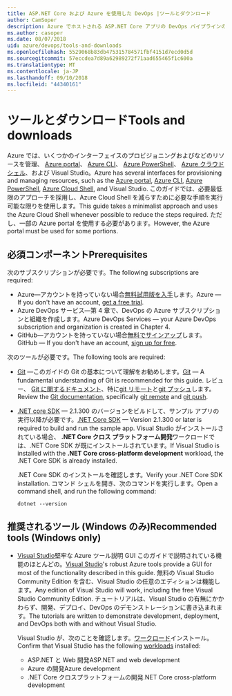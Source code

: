 ```yaml
---
title: ASP.NET Core および Azure を使用した DevOps |ツールとダウンロード
author: CamSoper
description: Azure でホストされる ASP.NET Core アプリの DevOps パイプラインの構築に関するエンドツーエンドのガイダンスを提供するガイド。
ms.author: casoper
ms.date: 08/07/2018
uid: azure/devops/tools-and-downloads
ms.openlocfilehash: 5529068b83db475315784571fbf4151d7ecd0d5d
ms.sourcegitcommit: 57eccdea7d89a62989272f71aad655465f1c600a
ms.translationtype: MT
ms.contentlocale: ja-JP
ms.lasthandoff: 09/10/2018
ms.locfileid: "44340161"
---
```

# <a name="tools-and-downloads"></a><span data-ttu-id="50c70-103">ツールとダウンロード</span><span class="sxs-lookup"><span data-stu-id="50c70-103">Tools and downloads</span></span>

<span data-ttu-id="50c70-104">Azure では、いくつかのインターフェイスのプロビジョニングおよびなどのリソースを管理、 [Azure portal](https://portal.azure.com)、 [Azure CLI](https://docs.microsoft.com/cli/azure/)、 [Azure PowerShell](https://docs.microsoft.com/powershell/azure/overview)、 [Azure クラウドシェル](https://shell.azure.com/bash)、および Visual Studio。</span><span class="sxs-lookup"><span data-stu-id="50c70-104">Azure has several interfaces for provisioning and managing resources, such as the [Azure portal](https://portal.azure.com), [Azure CLI](https://docs.microsoft.com/cli/azure/), [Azure PowerShell](https://docs.microsoft.com/powershell/azure/overview), [Azure Cloud Shell](https://shell.azure.com/bash), and Visual Studio.</span></span> <span data-ttu-id="50c70-105">このガイドでは、必要最低限のアプローチを採用し、Azure Cloud Shell を減らすために必要な手順を実行可能な限りを使用します。</span><span class="sxs-lookup"><span data-stu-id="50c70-105">This guide takes a minimalist approach and uses the Azure Cloud Shell whenever possible to reduce the steps required.</span></span> <span data-ttu-id="50c70-106">ただし、一部の Azure portal を使用する必要があります。</span><span class="sxs-lookup"><span data-stu-id="50c70-106">However, the Azure portal must be used for some portions.</span></span>

## <a name="prerequisites"></a><span data-ttu-id="50c70-107">必須コンポーネント</span><span class="sxs-lookup"><span data-stu-id="50c70-107">Prerequisites</span></span>

<span data-ttu-id="50c70-108">次のサブスクリプションが必要です。</span><span class="sxs-lookup"><span data-stu-id="50c70-108">The following subscriptions are required:</span></span>

* <span data-ttu-id="50c70-109">Azure&mdash;アカウントを持っていない場合[無料試用版を入手](https://azure.microsoft.com/free/)します。</span><span class="sxs-lookup"><span data-stu-id="50c70-109">Azure &mdash; If you don't have an account, [get a free trial](https://azure.microsoft.com/free/).</span></span>
* <span data-ttu-id="50c70-110">Azure DevOps サービス&mdash;第 4 章で、DevOps の Azure サブスクリプションと組織を作成します。</span><span class="sxs-lookup"><span data-stu-id="50c70-110">Azure DevOps Services &mdash; your Azure DevOps subscription and organization is created in Chapter 4.</span></span>
* <span data-ttu-id="50c70-111">GitHub&mdash;アカウントを持っていない場合[無料でサインアップ](https://github.com/join)します。</span><span class="sxs-lookup"><span data-stu-id="50c70-111">GitHub &mdash; If you don't have an account, [sign up for free](https://github.com/join).</span></span>

<span data-ttu-id="50c70-112">次のツールが必要です。</span><span class="sxs-lookup"><span data-stu-id="50c70-112">The following tools are required:</span></span>

* <span data-ttu-id="50c70-113">[Git](https://git-scm.com/downloads) &mdash;このガイドの Git の基本について理解をお勧めします。</span><span class="sxs-lookup"><span data-stu-id="50c70-113">[Git](https://git-scm.com/downloads) &mdash; A fundamental understanding of Git is recommended for this guide.</span></span> <span data-ttu-id="50c70-114">レビュー、 [Git に関するドキュメント](https://git-scm.com/doc)、特に[git リモート](https://git-scm.com/docs/git-remote)と[git プッシュ](https://git-scm.com/docs/git-push)します。</span><span class="sxs-lookup"><span data-stu-id="50c70-114">Review the [Git documentation](https://git-scm.com/doc), specifically [git remote](https://git-scm.com/docs/git-remote) and [git push](https://git-scm.com/docs/git-push).</span></span>
* <span data-ttu-id="50c70-115">[.NET core SDK](https://www.microsoft.com/net/download/) &mdash; 2.1.300 のバージョンをビルドして、サンプル アプリの実行以降が必要です。</span><span class="sxs-lookup"><span data-stu-id="50c70-115">[.NET Core SDK](https://www.microsoft.com/net/download/) &mdash; Version 2.1.300 or later is required to build and run the sample app.</span></span> <span data-ttu-id="50c70-116">Visual Studio がインストールされている場合、 **.NET Core クロス プラットフォーム開発**ワークロードでは、.NET Core SDK が既にインストールされています。</span><span class="sxs-lookup"><span data-stu-id="50c70-116">If Visual Studio is installed with the **.NET Core cross-platform development** workload, the .NET Core SDK is already installed.</span></span>

    <span data-ttu-id="50c70-117">.NET Core SDK のインストールを確認します。</span><span class="sxs-lookup"><span data-stu-id="50c70-117">Verify your .NET Core SDK installation.</span></span> <span data-ttu-id="50c70-118">コマンド シェルを開き、次のコマンドを実行します。</span><span class="sxs-lookup"><span data-stu-id="50c70-118">Open a command shell, and run the following command:</span></span>

    ```console
    dotnet --version
    ```

## <a name="recommended-tools-windows-only"></a><span data-ttu-id="50c70-119">推奨されるツール (Windows のみ)</span><span class="sxs-lookup"><span data-stu-id="50c70-119">Recommended tools (Windows only)</span></span>

* <span data-ttu-id="50c70-120">[Visual Studio](https://www.visualstudio.com/)堅牢な Azure ツール説明 GUI このガイドで説明されている機能のほとんどの。</span><span class="sxs-lookup"><span data-stu-id="50c70-120">[Visual Studio](https://www.visualstudio.com/)'s robust Azure tools provide a GUI for most of the functionality described in this guide.</span></span> <span data-ttu-id="50c70-121">無料の Visual Studio Community Edition を含む、Visual Studio の任意のエディションは機能します。</span><span class="sxs-lookup"><span data-stu-id="50c70-121">Any edition of Visual Studio will work, including the free Visual Studio Community Edition.</span></span> <span data-ttu-id="50c70-122">チュートリアルは、Visual Studio の有無にかかわらず、開発、デプロイ、DevOps のデモンストレーションに書き込まれます。</span><span class="sxs-lookup"><span data-stu-id="50c70-122">The tutorials are written to demonstrate development, deployment, and DevOps both with and without Visual Studio.</span></span>

  <span data-ttu-id="50c70-123">Visual Studio が、次のことを確認します。[ワークロード](https://docs.microsoft.com/visualstudio/install/modify-visual-studio)インストール。</span><span class="sxs-lookup"><span data-stu-id="50c70-123">Confirm that Visual Studio has the following [workloads](https://docs.microsoft.com/visualstudio/install/modify-visual-studio) installed:</span></span>

  * <span data-ttu-id="50c70-124">ASP.NET と Web 開発</span><span class="sxs-lookup"><span data-stu-id="50c70-124">ASP.NET and web development</span></span>
  * <span data-ttu-id="50c70-125">Azure の開発</span><span class="sxs-lookup"><span data-stu-id="50c70-125">Azure development</span></span>
  * <span data-ttu-id="50c70-126">.NET Core クロスプラットフォームの開発</span><span class="sxs-lookup"><span data-stu-id="50c70-126">.NET Core cross-platform development</span></span>
